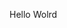 Hello Wolrd

































































































































































































































































































































































































































































































































































































































































































































































































































































































































































































































































































































































































































































































































































































































































































































































































































































































































































































































































































































































































































































































































































































































































































































































































































































































































































































































































































































































































































































































































































































































































































































































































































































































































































































































































































































































































































































































































































